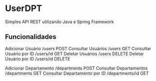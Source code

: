 # UserDPT

Simples API REST utilizando Java e Spring Framework

## Funcionalidades

Adicionar Usuário /users POST
Consultar Usuários /users GET
Consultar Usuário por ID /users/id GET
Deletar Usuários /users DELETE
Deletar Usuário por ID /users/id DELETE

Adicionar Departamento /departments POST
Consultar Departamentos /departments GET
Consultar Departamento por ID /departments/id GET
